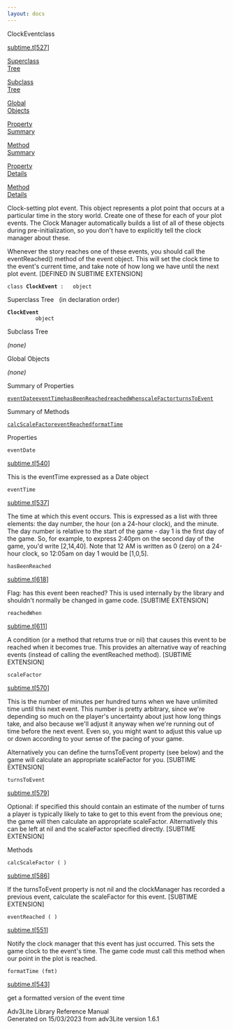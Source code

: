 ```yaml
---
layout: docs
---
```

<span class="title">ClockEvent</span><span class="type">class</span>

[subtime.t](../file/subtime.t.html)\[[527](../source/subtime.t.html#527)\]

[Superclass  
Tree](#_SuperClassTree_)

[Subclass  
Tree](#_SubClassTree_)

[Global  
Objects](#_ObjectSummary_)

[Property  
Summary](#_PropSummary_)

[Method  
Summary](#_MethodSummary_)

[Property  
Details](#_Properties_)

[Method  
Details](#_Methods_)



Clock-setting plot event. This object represents a plot point that
occurs at a particular time in the story world. Create one of these for
each of your plot events. The Clock Manager automatically builds a list
of all of these objects during pre-initialization, so you don't have to
explicitly tell the clock manager about these.

Whenever the story reaches one of these events, you should call the
eventReached() method of the event object. This will set the clock time
to the event's current time, and take note of how long we have until the
next plot event. \[DEFINED IN SUBTIME EXTENSION\]

`class `**`ClockEvent`**` :   object`



<span id="_SuperClassTree_"></span>



<span class="hdln">Superclass Tree</span>   (in declaration order)



**`ClockEvent`**  
`         object`  
<span id="_SubClassTree_"></span>



<span class="hdln">Subclass Tree</span>  



*(none)* <span id="_ObjectSummary_"></span>



<span class="hdln">Global Objects</span>  



*(none)* <span id="_PropSummary_"></span>



<span class="hdln">Summary of Properties</span>  



[`eventDate`](#eventDate)[`eventTime`](#eventTime)[`hasBeenReached`](#hasBeenReached)[`reachedWhen`](#reachedWhen)[`scaleFactor`](#scaleFactor)[`turnsToEvent`](#turnsToEvent)

<span id="_MethodSummary_"></span>



<span class="hdln">Summary of Methods</span>  



[`calcScaleFactor`](#calcScaleFactor)[`eventReached`](#eventReached)[`formatTime`](#formatTime)

<span id="_Properties_"></span>



<span class="hdln">Properties</span>  



<span id="eventDate"></span>

`eventDate`

[subtime.t](../file/subtime.t.html)\[[540](../source/subtime.t.html#540)\]



This is the eventTime expressed as a Date object



<span id="eventTime"></span>

`eventTime`

[subtime.t](../file/subtime.t.html)\[[537](../source/subtime.t.html#537)\]



The time at which this event occurs. This is expressed as a list with
three elements: the day number, the hour (on a 24-hour clock), and the
minute. The day number is relative to the start of the game - day 1 is
the first day of the game. So, for example, to express 2:40pm on the
second day of the game, you'd write \[2,14,40\]. Note that 12 AM is
written as 0 (zero) on a 24-hour clock, so 12:05am on day 1 would be
\[1,0,5\].



<span id="hasBeenReached"></span>

`hasBeenReached`

[subtime.t](../file/subtime.t.html)\[[618](../source/subtime.t.html#618)\]



Flag: has this event been reached? This is used internally by the
library and shouldn't normally be changed in game code. \[SUBTIME
EXTENSION\]



<span id="reachedWhen"></span>

`reachedWhen`

[subtime.t](../file/subtime.t.html)\[[611](../source/subtime.t.html#611)\]



A condition (or a method that returns true or nil) that causes this
event to be reached when it becomes true. This provides an alternative
way of reaching events (instead of calling the eventReached method).
\[SUBTIME EXTENSION\]



<span id="scaleFactor"></span>

`scaleFactor`

[subtime.t](../file/subtime.t.html)\[[570](../source/subtime.t.html#570)\]



This is the number of minutes per hundred turns when we have unlimited
time until this next event. This number is pretty arbitrary, since we're
depending so much on the player's uncertainty about just how long things
take, and also because we'll adjust it anyway when we're running out of
time before the next event. Even so, you might want to adjust this value
up or down according to your sense of the pacing of your game.

Alternatively you can define the turnsToEvent property (see below) and
the game will calculate an appropriate scaleFactor for you. \[SUBTIME
EXTENSION\]



<span id="turnsToEvent"></span>

`turnsToEvent`

[subtime.t](../file/subtime.t.html)\[[579](../source/subtime.t.html#579)\]



Optional: if specified this should contain an estimate of the number of
turns a player is typically likely to take to get to this event from the
previous one; the game will then calculate an appropriate scaleFactor.
Alternatively this can be left at nil and the scaleFactor specified
directly. \[SUBTIME EXTENSION\]



<span id="_Methods_"></span>



<span class="hdln">Methods</span>  



<span id="calcScaleFactor"></span>

`calcScaleFactor ( )`

[subtime.t](../file/subtime.t.html)\[[586](../source/subtime.t.html#586)\]



If the turnsToEvent property is not nil and the clockManager has
recorded a previous event, calculate the scaleFactor for this event.
\[SUBTIME EXTENSION\]



<span id="eventReached"></span>

`eventReached ( )`

[subtime.t](../file/subtime.t.html)\[[551](../source/subtime.t.html#551)\]



Notify the clock manager that this event has just occurred. This sets
the game clock to the event's time. The game code must call this method
when our point in the plot is reached.



<span id="formatTime"></span>

`formatTime (fmt)`

[subtime.t](../file/subtime.t.html)\[[543](../source/subtime.t.html#543)\]



get a formatted version of the event time





Adv3Lite Library Reference Manual  
Generated on 15/03/2023 from adv3Lite version 1.6.1


